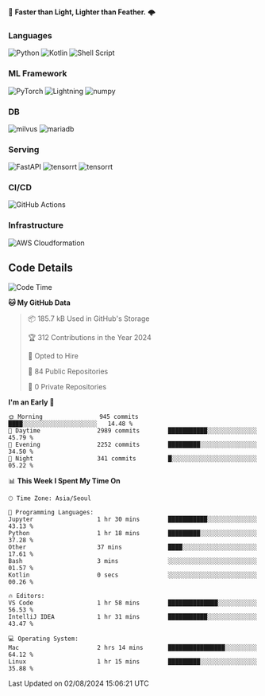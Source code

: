 :rocket: **Faster than Light, Lighter than Feather.** 🌩️

### Languages
![Python](https://img.shields.io/badge/python-3670A0?style=for-the-badge&logo=python&logoColor=ffdd54) ![Kotlin](https://img.shields.io/badge/kotlin-%237F52FF.svg?style=for-the-badge&logo=kotlin&logoColor=white) ![Shell Script](https://img.shields.io/badge/shell_script-%23121011.svg?style=for-the-badge&logo=gnu-bash&logoColor=white)


### ML Framework
<img alt="PyTorch" src ="https://img.shields.io/badge/PyTorch-EE4C2C.svg?&style=for-the-badge&logo=PyTorch&logoColor=white"/> ![Lightning](https://img.shields.io/badge/lightning-792EE5.svg?style=for-the-badge&logo=lightning&logoColor=white) <img alt="numpy" src ="https://img.shields.io/badge/NumPy-013243.svg?&style=for-the-badge&logo=NumPy&logoColor=white"/> 

### DB
<img alt="milvus" src ="https://img.shields.io/badge/milvus-00A1EA.svg?&style=for-the-badge&logo=milvus&logoColor=white"/> <img alt="mariadb" src ="https://img.shields.io/badge/mariadb-003545.svg?&style=for-the-badge&logo=mariadb&logoColor=white"/>


### Serving
<img alt="FastAPI" src ="https://img.shields.io/badge/FastAPI-3E8E84.svg?&style=for-the-badge&logo=FastAPI&logoColor=white"/> <img alt="tensorrt" src ="https://img.shields.io/badge/TensorRT-76B900.svg?&style=for-the-badge&logo=nvidia&logoColor=white"/> <img alt="tensorrt" src ="https://img.shields.io/badge/Onnx-005CED.svg?&style=for-the-badge&logo=onnx&logoColor=white"/>

### CI/CD
![GitHub Actions](https://img.shields.io/badge/github%20actions-%232671E5.svg?style=for-the-badge&logo=githubactions&logoColor=white)

### Infrastructure
![AWS Cloudformation](https://img.shields.io/badge/AWS_Cloudformation-%23FF9900.svg?style=for-the-badge&logo=amazonwebservices&logoColor=white)


## Code Details

<!--START_SECTION:waka-->
![Code Time](http://img.shields.io/badge/Code%20Time-477%20hrs%202%20mins-blue)

**🐱 My GitHub Data** 

> 📦 185.7 kB Used in GitHub's Storage 
 > 
> 🏆 312 Contributions in the Year 2024
 > 
> 💼 Opted to Hire
 > 
> 📜 84 Public Repositories 
 > 
> 🔑 0 Private Repositories 
 > 
**I'm an Early 🐤** 

```text
🌞 Morning                945 commits         ████░░░░░░░░░░░░░░░░░░░░░   14.48 % 
🌆 Daytime                2989 commits        ███████████░░░░░░░░░░░░░░   45.79 % 
🌃 Evening                2252 commits        █████████░░░░░░░░░░░░░░░░   34.50 % 
🌙 Night                  341 commits         █░░░░░░░░░░░░░░░░░░░░░░░░   05.22 % 
```


📊 **This Week I Spent My Time On** 

```text
🕑︎ Time Zone: Asia/Seoul

💬 Programming Languages: 
Jupyter                  1 hr 30 mins        ███████████░░░░░░░░░░░░░░   43.13 % 
Python                   1 hr 18 mins        █████████░░░░░░░░░░░░░░░░   37.28 % 
Other                    37 mins             ████░░░░░░░░░░░░░░░░░░░░░   17.61 % 
Bash                     3 mins              ░░░░░░░░░░░░░░░░░░░░░░░░░   01.57 % 
Kotlin                   0 secs              ░░░░░░░░░░░░░░░░░░░░░░░░░   00.26 % 

🔥 Editors: 
VS Code                  1 hr 58 mins        ██████████████░░░░░░░░░░░   56.53 % 
IntelliJ IDEA            1 hr 31 mins        ███████████░░░░░░░░░░░░░░   43.47 % 

💻 Operating System: 
Mac                      2 hrs 14 mins       ████████████████░░░░░░░░░   64.12 % 
Linux                    1 hr 15 mins        █████████░░░░░░░░░░░░░░░░   35.88 % 
```


 Last Updated on 02/08/2024 15:06:21 UTC
<!--END_SECTION:waka-->
